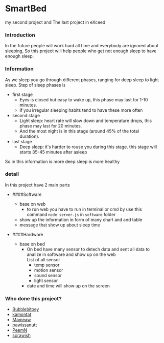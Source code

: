 # SmartBed
my second project and The last project in eXceed

### Introduction
In the future people will work hard all time and everybody are ignored about sleeping, So this project will help people who get not enough sleep to have enough sleep.
### Information
As we sleep you go through different phases, ranging for deep sleep to light sleep.
Step of sleep phases is
- first stage
  - Eyes is closed but easy to wake up, this phase may last for 1-10 minutes.
  - if you irregular sleeping habits tend to have these more often
- second stage
  - Light sleep: heart rate will slow down and temperature drops, this phase may last for 20 minutes.
  - And the most night is in this stage (around 45% of the total duration).
- last stage
  - Deep sleep: it's harder to rouse you during this stage. this stage will starts 35-45 minutes after asleep

So in this information is more deep sleep is more healthy


### detail
In this project have 2 main parts
- ####Software
  - base on web
    - to run web you have to run in terminal or cmd by use this command `node server.js` in `software` folder
  - show up the information in form of many chart and and table
  - message that show up about sleep time

- ####Hardware
  - base on bed
    - On bed have many sensor to detech data and sent all data to analize in software and show up on the web <br/>
    List of all sensor
      - temp sensor
      - motion sensor
      - sound sensor
      - light sensor
    - date and time will show up on the screen

### Who done this project?
- [Bubblebitoey](https://github.com/Bubblebitoey)
- [kamontat](https://github.com/kamontat)
- [Mameaw](https://github.com/mameaw14)
- [pawissanutt](https://github.com/pawissanutt)
- [PeemN](https://github.com/PeemN)
- [sorawish](https://github.com/sorawish)

